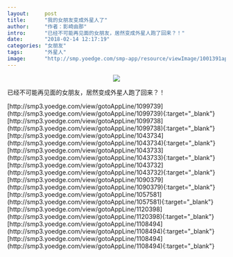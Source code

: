 ```yaml
---
layout:     post
title:      "我的女朋友变成外星人了"
author:     "作者：影崎由那"
intro:      "已经不可能再见面的女朋友，居然变成外星人跑了回来？！"
date:       "2018-02-14 12:17:19"
categories: "女朋友"
tags:       "外星人"
image:      "http://smp.yoedge.com/smp-app/resource/viewImage/1001391appline.png"
---
```

<div style="text-align: center">
<p><img src="http://smp.yoedge.com/smp-app/resource/viewImage/1001391appline.png"/></p>
</div>
<p class="post-meta">
<span>已经不可能再见面的女朋友，居然变成外星人跑了回来？！</span>
</p>
[http://smp3.yoedge.com/view/gotoAppLine/1099739](http://smp3.yoedge.com/view/gotoAppLine/1099739){:target="_blank"}
[http://smp3.yoedge.com/view/gotoAppLine/1099738](http://smp3.yoedge.com/view/gotoAppLine/1099738){:target="_blank"}
[http://smp3.yoedge.com/view/gotoAppLine/1043734](http://smp3.yoedge.com/view/gotoAppLine/1043734){:target="_blank"}
[http://smp3.yoedge.com/view/gotoAppLine/1043733](http://smp3.yoedge.com/view/gotoAppLine/1043733){:target="_blank"}
[http://smp3.yoedge.com/view/gotoAppLine/1043732](http://smp3.yoedge.com/view/gotoAppLine/1043732){:target="_blank"}
[http://smp3.yoedge.com/view/gotoAppLine/1090379](http://smp3.yoedge.com/view/gotoAppLine/1090379){:target="_blank"}
[http://smp3.yoedge.com/view/gotoAppLine/1057581](http://smp3.yoedge.com/view/gotoAppLine/1057581){:target="_blank"}
[http://smp3.yoedge.com/view/gotoAppLine/1120398](http://smp3.yoedge.com/view/gotoAppLine/1120398){:target="_blank"}
[http://smp3.yoedge.com/view/gotoAppLine/1108494](http://smp3.yoedge.com/view/gotoAppLine/1108494){:target="_blank"}
[http://smp3.yoedge.com/view/gotoAppLine/1108494](http://smp3.yoedge.com/view/gotoAppLine/1108494){:target="_blank"}


